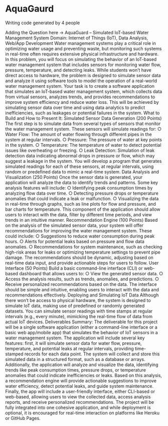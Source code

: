 # AquaGaurd
Writing code generated by 4 people 

Adding the Question here
-> AquaGuard – Simulated IoT-based Water Management System
Domain: Internet of Things (IoT), Data Analysis, Web/App Development
Water management systems play a critical role in optimizing water usage and preventing
waste, but monitoring such systems in real-time often requires extensive physical
infrastructure and hardware. In this problem, you will focus on simulating the behavior of an
IoT-based water management system that includes sensors for monitoring water flow,
pressure, temperature, and detecting leaks. While students won’t have direct access to
hardware, the problem is designed to simulate sensor data and analyze it using software tools
to model the operation of a real-world water management system.
Your task is to create a software application that simulates an IoT-based water management
system, which collects data from virtual sensors, analyzes trends, and provides
recommendations to improve system efficiency and reduce water loss. This will be achieved
by simulating sensor data over time and using data analytics to predict inefficiencies, such as
leakages or potential failures in the system.
What to Build and How to Present It:
Simulated Sensor Data Generation (200 Points)
The first step is to simulate data from several types of sensors that monitor the water
management system. These sensors will simulate readings for:
○ Water Flow: The amount of water flowing through different pipes in the
system at regular intervals.
○ Pressure: The pressure of water at key points in the system.
○ Temperature: The temperature of water to detect potential issues like
overheating or freezing.
○ Leak Detection: Simulation of leak detection data indicating abnormal drops
in pressure or flow, which may suggest a leakage in the system.
You will develop a program that generates simulated readings for each of these sensors, at
regular intervals, using random or predefined data to mimic a real-time system.
Data Analysis and Visualization (250 Points)
Once the sensor data is generated, your application will analyze the data to identify trends
and patterns. Some key analysis features will include:
○ Identifying peak consumption times by analyzing flow data over time.
○ Detecting pressure drops or temperature anomalies that could indicate a
leak or malfunction.
○ Visualizing the data in real-time through graphs, such as line plots for flow
and pressure, and bar charts for temperature.
This component of the application should allow users to interact with the data, filter by
different time periods, and view trends in an intuitive manner.
Recommendation Engine (100 Points)
Based on the analysis of the simulated sensor data, your system will offer recommendations
for improving the water management system. These could include:
○ Suggestions to reduce water consumption during peak hours.
○ Alerts for potential leaks based on pressure and flow data anomalies.
○ Recommendations for system maintenance, such as checking high-risk areas
for leaks or optimizing temperature settings to prevent pipe damage.
The recommendations should be dynamic, adjusting based on real-time data input, and
provide actionable steps for users to follow.
User Interface (50 Points)
Build a basic command-line interface (CLI) or web-based dashboard that allows users to:
○ View the generated sensor data.
○ Access the analysis results, such as trends, anomalies, and predictions.
○ Receive personalized recommendations based on the data.
The interface should be simple and intuitive, enabling users to interact with the data and
recommendations effectively.
Deploying and Simulating IoT Data
Although there won’t be access to physical hardware, the system is designed to simulate IoT
data, making use of predefined or randomly generated datasets. You can simulate sensor
readings with time stamps at regular intervals (e.g., every minute), mimicking the real-time
flow of data from actual IoT devices.
Deliverables Summary:
The deliverable for this project will be a single software application (either a
command-line interface or a basic web app/mobile app) that simulates the behavior of IoT
sensors in a water management system. The application will include several key features:
first, it will simulate sensor data for water flow, pressure, temperature, and potential leaks at
regular intervals, providing time-stamped records for each data point. The system will collect
and store this simulated data in a structured format, such as a database or arrays. Additionally,
the application will analyze and visualize the data, identifying trends like peak consumption
times, pressure drops, or temperature anomalies that could indicate inefficiencies or leaks.
Based on this analysis, a recommendation engine will provide actionable suggestions to
improve water efficiency, detect potential leaks, and guide system maintenance. Finally, the
app will include a user-friendly interface, either CLI-based or web-based, allowing users to
view the collected data, access analysis reports, and receive personalized recommendations.
The project will be fully integrated into one cohesive application, and while deployment is
optional, it is encouraged for real-time interaction on platforms like Heroku or GitHub Pages.

